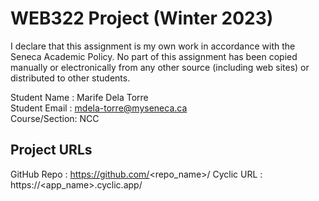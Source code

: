# WEB322 Project (Winter 2023)

I declare that this assignment is my own work in accordance with the Seneca Academic Policy.
No part of this assignment has been copied manually or electronically from any other source
(including web sites) or distributed to other students.

Student Name : Marife Dela Torre  
Student Email : mdela-torre@myseneca.ca  
Course/Section: NCC

## Project URLs

GitHub Repo : https://github.com/<repo_name>/
Cyclic URL : https://<app_name>.cyclic.app/
